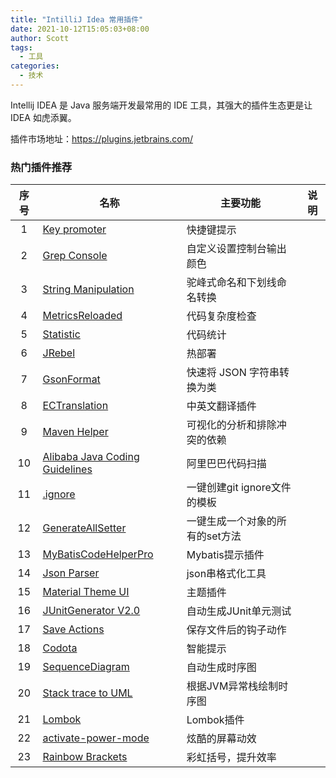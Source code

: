 ```yaml
---
title: "IntilliJ Idea 常用插件"
date: 2021-10-12T15:05:03+08:00
author: Scott
tags: 
  - 工具
categories: 
  - 技术
---
```


Intellij IDEA 是 Java 服务端开发最常用的 IDE 工具，其强大的插件生态更是让 IDEA 如虎添翼。

<!--more-->

 

插件市场地址：https://plugins.jetbrains.com/



### 热门插件推荐

| 序号 | 名称                                                         | 主要功能                        | 说明 |
| :--: | ------------------------------------------------------------ | ------------------------------- | ---- |
|  1   | [Key promoter](https://plugins.jetbrains.com/plugin/4455-key-promoter) | 快捷键提示                      |      |
|  2   | [Grep Console](https://plugins.jetbrains.com/plugin/4455-key-promoter) | 自定义设置控制台输出颜色        |      |
|  3   | [String Manipulation](https://plugins.jetbrains.com/plugin/2162-string-manipulation/) | 驼峰式命名和下划线命名转换      |      |
|  4   | [MetricsReloaded](https://plugins.jetbrains.com/plugin/93-metricsreloaded) | 代码复杂度检查                  |      |
|  5   | [Statistic](https://plugins.jetbrains.com/plugin/4509-statistic) | 代码统计                        |      |
|  6   | [JRebel](https://plugins.jetbrains.com/plugin/4441-jrebel-and-xrebel-for-intellij) | 热部署                          |      |
|  7   | [GsonFormat](https://plugins.jetbrains.com/plugin/7654-gsonformat) | 快速将 JSON 字符串转换为类      |      |
|  8   | [ECTranslation](https://plugins.jetbrains.com/plugin/8469-ectranslation) | 中英文翻译插件                  |      |
|  9   | [Maven Helper](https://plugins.jetbrains.com/plugin/7179-maven-helper) | 可视化的分析和排除冲突的依赖    |      |
|  10  | [Alibaba Java Coding Guidelines](https://plugins.jetbrains.com/plugin/10046-alibaba-java-coding-guidelines) | 阿里巴巴代码扫描                |      |
|  11  | [.ignore](https://plugins.jetbrains.com/plugin/7495--ignore) | 一键创建git ignore文件的模板    |      |
|  12  | [GenerateAllSetter](https://plugins.jetbrains.com/plugin/9360-generateallsetter) | 一键生成一个对象的所有的set方法 |      |
|  13  | [MyBatisCodeHelperPro](https://plugins.jetbrains.com/plugin/9837-mybatiscodehelperpro) | Mybatis提示插件                 |      |
|  14  | [Json Parser](https://plugins.jetbrains.com/plugin/10650-json-parser) | json串格式化工具                |      |
|  15  | [Material Theme UI](https://plugins.jetbrains.com/plugin/8006-material-theme-ui) | 主题插件                        |      |
|  16  | [JUnitGenerator V2.0](https://plugins.jetbrains.com/plugin/3064-junitgenerator-v2-0) | 自动生成JUnit单元测试           |      |
|  17  | [Save Actions](https://plugins.jetbrains.com/plugin/7642-save-actions) | 保存文件后的钩子动作            |      |
|  18  | [Codota](https://plugins.jetbrains.com/plugin/7638-codota-ai-autocomplete-for-java-and-javascript) | 智能提示                        |      |
|  19  | [SequenceDiagram](https://plugins.jetbrains.com/plugin/8286-sequencediagram) | 自动生成时序图                  |      |
|  20  | [Stack trace to UML](https://plugins.jetbrains.com/plugin/10749-stack-trace-to-uml) | 根据JVM异常栈绘制时序图         |      |
|  21  | [Lombok](https://plugins.jetbrains.com/plugin/6317-lombok)   | Lombok插件                      |      |
|  22  | [activate-power-mode](https://plugins.jetbrains.com/plugin/8330-activate-power-mode) | 炫酷的屏幕动效                  |      |
|  23  | [Rainbow Brackets](https://plugins.jetbrains.com/plugin/10080-rainbow-brackets) | 彩虹括号，提升效率              |      |



